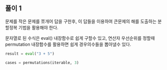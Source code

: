 ## 풀이 1
문제를 작은 문제를 쪼개어 답을 구한후, 이 답들을 이용하여 큰문제의 해를 도출하는 분할정복 기법을 활용해야 한다.

문자열로 된 수식은 eval() 내장함수로 쉽게 구할수 있고, 연산자 우선순위를 정할때 permutation 내장함수를 활용하면 쉽게 경우의수들을 뽑아낼수 있다.

```python
result = eval("3 + 5")

cases = permutations(iterable, 3)
```
